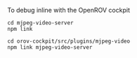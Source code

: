 To debug inline with the OpenROV cockpit

```
cd mjpeg-video-server
npm link 

cd orov-cockpit/src/plugins/mjpeg-video
npm link mjpeg-video-server
```